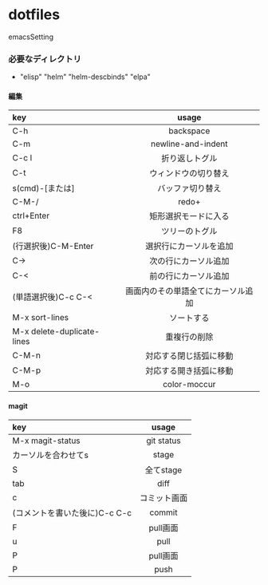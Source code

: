 # dotfiles
  emacsSetting
### 必要なディレクトリ
- "elisp" "helm" "helm-descbinds" "elpa"
#### 編集
|key|usage|
|:--|:--:|
| C-h | backspace |
| C-m | newline-and-indent |
| C-c l | 折り返しトグル |
|C-t|ウィンドウの切り替え|
|s(cmd)-[または]|バッファ切り替え|
|C-M-/|redo+|
|ctrl+Enter|矩形選択モードに入る|
|F8|ツリーのトグル|
|(行選択後)C-M-Enter|選択行にカーソルを追加|
|C->|次の行にカーソル追加|
|C-<|前の行にカーソル追加|
|(単語選択後)C-c C-<|画面内のその単語全てにカーソル追加|
|M-x sort-lines|ソートする|
|M-x delete-duplicate-lines |重複行の削除|
|C-M-n|対応する閉じ括弧に移動|
|C-M-p|対応する開き括弧に移動|
|M-o|color-moccur|

#### magit
|key|usage|
|:--|:--:|
|M-x magit-status|git status|
|カーソルを合わせてs|stage|
|S|全てstage|
|tab|diff|
|c|コミット画面|
|(コメントを書いた後に)C-c C-c|commit|
|F|pull画面|
|u|pull|
|P|pull画面|
|P|push|
